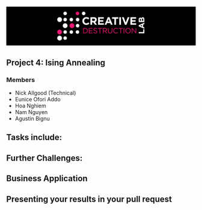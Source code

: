 ![CDL 2020 Cohort Project](../figures/CDL_logo.jpg)
## Project 4: Ising Annealing

### Members

* Nick Allgood (Technical)
* Eunice Ofori Addo
* Hoa Nghiem
* Nam Nguyen
* Agustin Bignu

## Tasks include:

## Further Challenges: 


## Business Application

## Presenting your results in your pull request


